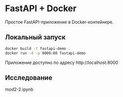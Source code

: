 # FastAPI + Docker

Простое FastAPI-приложение в Docker-контейнере.

## Локальный запуск

```bash
docker build -t fastapi-demo .
docker run -d -p 8000:80 fastapi-demo
```

Приложение доступно по адресу
http://localhost:8000

## Исследование
mod2-2.ipynb
